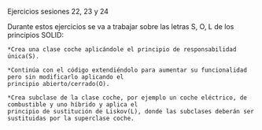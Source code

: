 Ejercicios sesiones 22, 23 y 24

Durante estos ejercicios se va a trabajar sobre las letras S, O, L de los principios SOLID:

    *Crea una clase coche aplicándole el principio de responsabilidad única(S).

    *Continúa con el código extendiéndolo para aumentar su funcionalidad pero sin modificarlo aplicando el 
    principio abierto/cerrado(O).

    *Crea subclase de la clase coche, por ejemplo un coche eléctrico, de combustible y uno híbrido y aplica el
    principio de sustitución de Liskov(L), donde las subclases deberán ser sustituidas por la superclase coche.